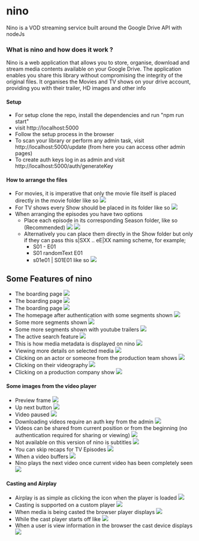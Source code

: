 # nino
Nino is a VOD streaming service built around the Google Drive API with nodeJs

### What is nino and how does it work ?
Nino is a web application that allows you to store, organise, download and stream media contents available on your Google Drive.
The application enables you share this library without compromising the integrity of the original files.
It organises the Movies and TV shows on your drive account, providing you with their trailer, HD images and other info

#### Setup
* For setup clone the repo, install the dependencies and run "npm run start"
* visit http://localhost:5000
* Follow the setup process in the browser
* To scan your library or perform any admin task, visit http://localhost:5000/update (from here you can access other admin pages)
* To create auth keys log in as admin and visit http://localhost:5000/auth/generateKey

#### How to arrange the files
* For movies, it is imperative that only the movie file itself is placed directly in the movie folder like so ![](art/22.png)
* For TV shows every Show should be placed in its folder like so ![](art/24.png)
* When arranging the episodes you have two options
    * Place each episode in its corresponding Season folder, like so (Recommended) ![](art/25.png) ![](art/26.png)
    * Alternatively you can place them directly in the Show folder but only if they can pass this s|SXX .. eE|XX naming scheme, for example;
        * S01 - E01
        * S01 randomText E01  
        * s01e01 | S01E01
    like so ![](art/23.png)


## Some Features of nino
* The boarding page ![](art/1.png)
* The boarding page ![](art/2.png)
* The boarding page ![](art/3.png)
* The homepage after authentication with some segments shown ![](art/4.png)
* Some more segments shown ![](art/6.png)
* Some more segments shown with youtube trailers ![](art/16.png)
* The active search feature ![](art/5.png)
* This is how media metadata is displayed on nino  ![](art/7.png)
* Viewing more details on selected media ![](art/8.png)
* Clicking on an actor or someone from the production team shows ![](art/9.png)
* Clicking on their videography ![](art/10.png)
* Clicking on a production company show ![](art/17.png)

#### Some images from the video player
* Preview frame ![](art/21.png)
* Up next button ![](art/11.png)
* Video paused ![](art/12.png)
* Downloading videos require an auth key from the admin ![](art/13.png)
* Videos can be shared from current position or from the beginning (no authentication required for sharing or viewing) ![](art/14.png)
* Not available on this version of nino is subtitles ![](art/15.png)
* You can skip recaps for TV Episodes ![](art/18.png)
* When a video buffers ![](art/19.png)
* Nino plays the next video once current video has been completely seen ![](art/20.png)

#### Casting and Airplay
* Airplay is as simple as clicking the icon when the player is loaded ![](art/27.png)
* Casting is supported on a custom player ![](art/28.png)
* When media is being casted the browser player displays ![](art/29.png)
* While the cast player starts off like ![](art/31.png)
* When a user is view information in the browser the cast device displays ![](art/30.png)


